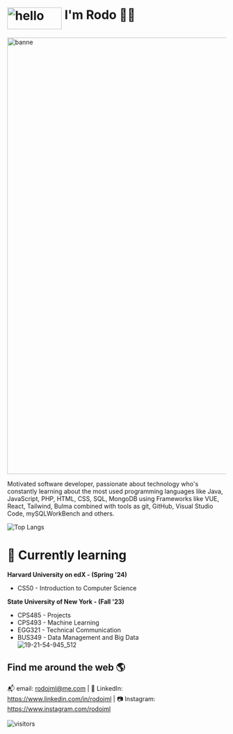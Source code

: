 # <img src='https://github.com/RodoJML/RodoJML/assets/63088555/b6d2f1aa-de81-4cca-817e-966bf49703a9' alt='hello' height='50' width='125' style="vertical-align: top"> I'm Rodo 👋🏽
<img width="1001" alt="banne" src="https://github.com/RodoJML/RodoJML/assets/63088555/f7b1be76-5942-469a-b6a9-f7d3460f8518">

Motivated software developer, passionate about technology who's constantly learning about the most used programming languages like Java, JavaScript, PHP, HTML, CSS, SQL, MongoDB using Frameworks like VUE, React, Tailwind, Bulma combined with tools as git, GitHub, Visual Studio Code, mySQLWorkBench and others.


![Top Langs](https://github-readme-stats.vercel.app/api/top-langs/?username=RodoJML&layout=compact&theme=dark)

# 📲 Currently learning
**Harvard University on edX - (Spring '24)**
* CS50 - Introduction to Computer Science
  
**State University of New York - (Fall '23)**
* CPS485 - Projects
* CPS493 - Machine Learning
* EGG321 - Technical Communication
* BUS349 - Data Management and Big Data  
![19-21-54-945_512](https://github.com/RodoJML/RodoJML/assets/63088555/5e15d623-618f-4204-b82a-b24e0adb3521)
## Find me around the web 🌎
📬 email: rodojml@me.com | 💼 LinkedIn: https://www.linkedin.com/in/rodojml | 📷 Instagram: https://www.instagram.com/rodojml 
<br/><br/>
![visitors](https://visitor-badge.laobi.icu/badge?page_id=rodojml.rodojml)



